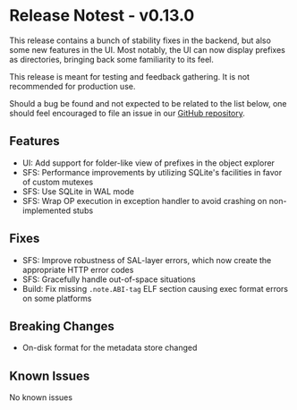 # Release Notest - v0.13.0

This release contains a bunch of stability fixes in the backend, but also some
new features in the UI. Most notably, the UI can now display prefixes as
directories, bringing back some familiarity to its feel.

This release is meant for testing and feedback gathering. It is not recommended
for production use.

Should a bug be found and not expected to be related to the list below, one
should feel encouraged to file an issue in our
[GitHub repository](https://github.com/aquarist-labs/s3gw/issues/new/choose).

## Features

- UI: Add support for folder-like view of prefixes in the object explorer
- SFS: Performance improvements by utilizing SQLite's facilities in favor of
  custom mutexes
- SFS: Use SQLite in WAL mode
- SFS: Wrap OP execution in exception handler to avoid crashing on
  non-implemented stubs

## Fixes

- SFS: Improve robustness of SAL-layer errors, which now create the appropriate
  HTTP error codes
- SFS: Gracefully handle out-of-space situations
- Build: Fix missing `.note.ABI-tag` ELF section causing exec format errors on
  some platforms

## Breaking Changes

- On-disk format for the metadata store changed

## Known Issues

No known issues
